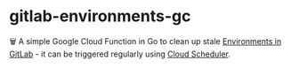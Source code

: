 # gitlab-environments-gc

🗑️ A simple Google Cloud Function in Go to clean up stale [Environments in GitLab](https://docs.gitlab.com/ee/ci/environments/) - it can be triggered regularly using [Cloud Scheduler](https://cloud.google.com/scheduler).

